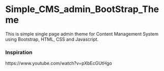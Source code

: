 # Simple_CMS_admin_BootStrap_Theme
This is simple single page admin theme for Content Management System using Bootstrap, HTML, CSS and Javascript.
<h3>Inspiration</h3>
https://www.youtube.com/watch?v=pXbEcGUtHgo
